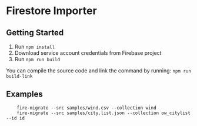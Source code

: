 # Firestore Importer

## Getting Started

1. Run `npm install`
2. Download service account credentials from Firebase project
3. Run `npm run build`

You can compile the source code and link the command by running: 
`npm run build-link`

## Examples

        fire-migrate --src samples/wind.csv --collection wind
        fire-migrate --src samples/city.list.json --collection ow_citylist --id id

